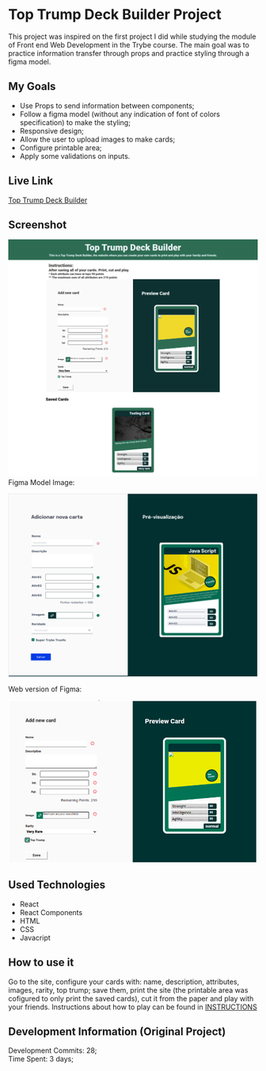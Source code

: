 # Top Trump Deck Builder Project
This project was inspired on the first project I did while studying the module of Front end Web Development in the Trybe course. The main goal was to practice information transfer through props and practice styling through a figma model.

## My Goals
 * Use Props to send information between components;
 * Follow a figma model (without any indication of font of colors specification) to make the styling;
 * Responsive design;
 * Allow the user to upload images to make cards;
 * Configure printable area;
 * Apply some validations on inputs.


## Live Link
<a href="top-trump-deckbuilder.netlify.app" target="_blank">Top Trump Deck Builder</a>
  
## Screenshot
![ScreenShot](./src/images/fullPage.png)
<br>
Figma Model Image:
<br>

![ScreenShot](./src/images/req.png)
<br>

Web version of Figma:
<br>

![ScreenShot](./src/images/topTrump.png)

## Used Technologies
  * React
  * React Components 
  * HTML
  * CSS
  * Javacript

## How to use it
  Go to the site, configure your cards with: name, description, attributes, images, rarity, top trump; save them, print the site (the printable area was cofigured to only print the saved cards), cut it from the paper and play with your friends. Instructions about how to play can be found in <a href="https://www.wikihow.com/Play-Top-Trumps" target="_blank">INSTRUCTIONS</a>
    
    
## Development Information (Original Project)
  Development Commits: 28; <br>
  Time Spent: 3 days; <br> 